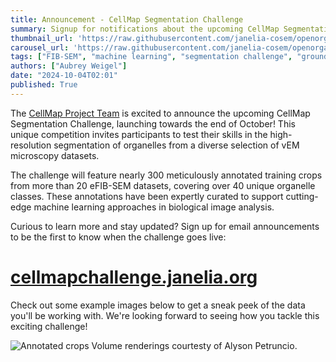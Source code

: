 ```yaml
---
title: Announcement - CellMap Segmentation Challenge 
summary: Signup for notifications about the upcoming CellMap Segmentation Challenge
thumbnail_url: 'https://raw.githubusercontent.com/janelia-cosem/openorganelle-blog/main/assets/challenge_banner.png'  
carousel_url: 'https://raw.githubusercontent.com/janelia-cosem/openorganelle-blog/main/assets/challenge_banner.png'  
tags: ["FIB-SEM", "machine learning", "segmentation challenge", "groundtruth", "open data"]  
authors: ["Aubrey Weigel"]  
date: "2024-10-04T02:01" 
published: True  
---
```


The [CellMap Project Team](https://www.janelia.org/project-team/cellmap) is excited to announce the upcoming CellMap Segmentation Challenge, launching towards the end of October! This unique competition invites participants to test their skills in the high-resolution segmentation of organelles from a diverse selection of vEM microscopy datasets.

The challenge will feature nearly 300 meticulously annotated training crops from more than 20 eFIB-SEM datasets, covering over 40 unique organelle classes. These annotations have been expertly curated to support cutting-edge machine learning approaches in biological image analysis.

Curious to learn more and stay updated? Sign up for email announcements to be the first to know when the challenge goes live: 
# [cellmapchallenge.janelia.org](https://cellmapchallenge.janelia.org)

Check out some example images below to get a sneak peek of the data you'll be working with. We're looking forward to seeing how you tackle this exciting challenge!

![Annotated crops](https://raw.githubusercontent.com/janelia-cosem/openorganelle-blog/main/assets/crops.png)
Volume renderings courtesty of Alyson Petruncio.

